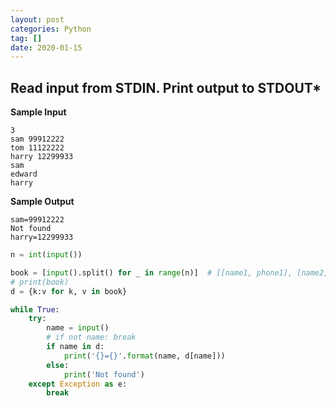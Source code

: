 ```yaml
---
layout: post
categories: Python
tag: []
date: 2020-01-15
---
```




## Read input from STDIN. Print output to STDOUT*

**Sample Input**

```
3
sam 99912222
tom 11122222
harry 12299933
sam
edward
harry
```

**Sample Output**

```
sam=99912222
Not found
harry=12299933
```

```python
n = int(input())

book = [input().split() for _ in range(n)]  # [[name1, phone1], [name2, phone2]...]
# print(book)
d = {k:v for k, v in book}

while True:
    try:
        name = input()
        # if not name: break
        if name in d:
            print('{}={}'.format(name, d[name]))
        else:
            print('Not found')
    except Exception as e:
        break
```

